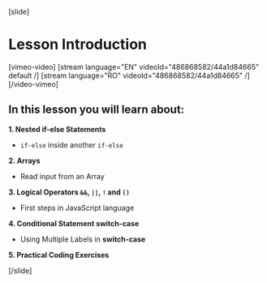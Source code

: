 [slide]

# Lesson Introduction

[vimeo-video]
[stream language="EN" videoId="486868582/44a1d84665" default /]
[stream language="RO" videoId="486868582/44a1d84665"  /]
[/video-vimeo]

## In this lesson you will learn about:

**1. Nested if-else Statements**
- `if-else` inside another `if-else` 

**2. Arrays**
- Read input from an Array

**3. Logical Operators `&&`, `||`, `!` and `()`**
- First steps in JavaScript language

**4. Conditional Statement switch-case**
- Using Multiple Labels in **switch-case**

**5. Practical Coding Exercises**

[/slide]
